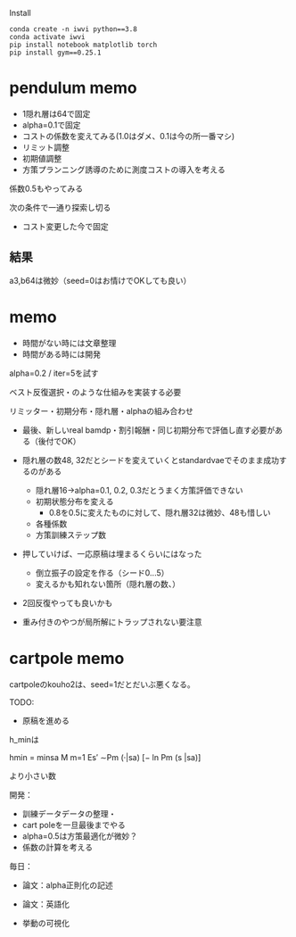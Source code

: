 
Install
```
conda create -n iwvi python==3.8
conda activate iwvi
pip install notebook matplotlib torch 
pip install gym==0.25.1
```

# pendulum memo 
* 1隠れ層は64で固定
* alpha=0.1で固定
* コストの係数を変えてみる(1.0はダメ、0.1は今の所一番マシ)
* リミット調整
* 初期値調整
* 方策プランニング誘導のために測度コストの導入を考える


係数0.5もやってみる


次の条件で一通り探索し切る
* コスト変更した今で固定
## 結果
a3,b64は微妙（seed=0はお情けでOKしても良い）



# memo
* 時間がない時には文章整理
* 時間がある時には開発

alpha=0.2 / iter=5を試す


ベスト反復選択・のような仕組みを実装する必要

リミッター・初期分布・隠れ層・alphaの組み合わせ


* 最後、新しいreal bamdp・割引報酬・同じ初期分布で評価し直す必要がある（後付でOK）

* 隠れ層の数48, 32だとシードを変えていくとstandardvaeでそのまま成功するのがある
  * 隠れ層16→alpha=0.1, 0.2, 0.3だとうまく方策評価できない
  * 初期状態分布を変える
    * 0.8を0.5に変えたものに対して、隠れ層32は微妙、48も惜しい
  * 各種係数
  * 方策訓練ステップ数

* 押していけば、一応原稿は埋まるくらいにはなった
  * 倒立振子の設定を作る（シード0...5）
  * 変えるかも知れない箇所（隠れ層の数、）

* 2回反復やっても良いかも
* 重み付きのやつが局所解にトラップされない要注意


# cartpole memo
cartpoleのkouho2は、seed=1だとだいぶ悪くなる。




TODO:

* 原稿を進める


h_minは

hmin = minsa M
m=1 Es′ ∼Pm (·|sa) [− ln Pm (s |sa)]

より小さい数

開発：
* 訓練データデータの整理・
* cart poleを一旦最後までやる
* alpha=0.5は方策最適化が微妙？
* 係数の計算を考える

毎日：
* 論文：alpha正則化の記述
* 論文：英語化

* 挙動の可視化



